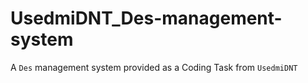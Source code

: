 # UsedmiDNT_Des-management-system
A `Des` management system provided as a Coding Task from `UsedmiDNT`
